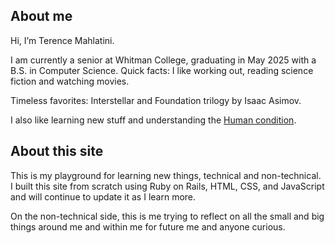 ## About me 

Hi, I’m Terence Mahlatini. 

I am currently a senior at Whitman College, graduating in May 2025 with a B.S. in Computer Science. Quick facts: I like working out, reading science fiction and watching movies. 

Timeless favorites: Interstellar and Foundation trilogy by Isaac Asimov. 

I also like learning new stuff and understanding the [Human condition](https://en.wikipedia.org/wiki/Human_condition). 

## About this site

This is my playground for learning new things, technical and non-technical. I built this site from scratch using Ruby on Rails, HTML, CSS, and JavaScript and will continue to update it as I learn more.

On the non-technical side, this is me trying to reflect on all the small and big things around me and within me for future me and anyone curious. 
